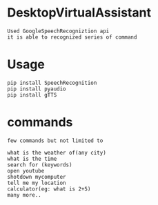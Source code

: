 # DesktopVirtualAssistant
    Used GoogleSpeechRecogniztion api
    it is able to recognized series of command

# Usage

    pip install SpeechRecognition 
    pip install pyaudio
    pip install gTTS
    
# commands
    few commands but not limited to

    what is the weather of(any city)
    what is the time
    search for (keywords)
    open youtube
    shotdown mycomputer
    tell me my location
    calculator(eg: what is 2+5)
    many more..


